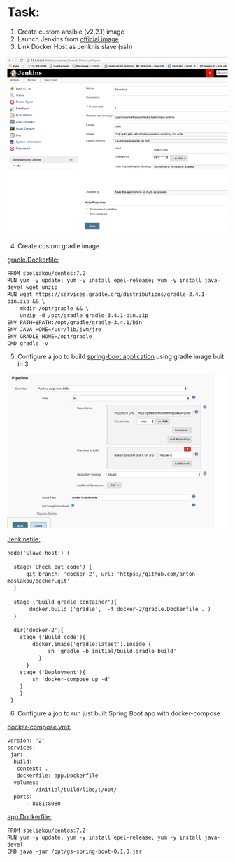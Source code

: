 # Task:
1. Create custom ansible (v2.2.1) image
2. Launch Jenkins from [official image](https://hub.docker.com/_/jenkins/)
3. Link Docker Host as Jenknis slave (ssh)

<img src="1.png">

4. Create custom gradle image 

[gradle.Dockerfile:](gradle.Dockerfile)
```
FROM sbeliakou/centos:7.2
RUN yum -y update; yum -y install epel-release; yum -y install java-devel wget unzip
RUN wget https://services.gradle.org/distributions/gradle-3.4.1-bin.zip && \
    mkdir /opt/gradle && \
    unzip -d /opt/gradle gradle-3.4.1-bin.zip
ENV PATH=$PATH:/opt/gradle/gradle-3.4.1/bin
ENV JAVA_HOME=/usr/lib/jvm/jre
ENV GRADLE_HOME=/opt/gradle
CMD gradle -v
```
5. Configure a job to build [spring-boot application](https://spring.io/guides/gs/spring-boot/) using gradle image buit in 3

<img src="2.png">

[Jenkinsfile:](Jenkinsfile)

```
node('Slave-host') {

  stage('Check out code') {
      git branch: 'docker-2', url: 'https://github.com/anton-maslakou/docker.git'
  }

  stage ('Build gradle container'){
	   docker.build ('gradle', '-f docker-2/gradle.Dockerfile .')
  }

  dir('docker-2'){
    stage ('Build code'){
        docker.image('gradle:latest').inside {
             sh 'gradle -b initial/build.gradle build' 
    	  }
	  }
  	stage ('Deployment'){
        sh 'docker-compose up -d'
    }
	}
 }
```

6. Configure a job to run just built Spring Boot app with docker-compose

[docker-compose.yml:](docker-compose.yml)

```
version: '2'
services:
 jar:
  build:
   context: .
   dockerfile: app.Dockerfile
  volumes:
      - ./initial/build/libs/:/opt/
  ports: 
      - 8081:8080
```

[app.Dockerfile:](app.Dockerfile)

```
FROM sbeliakou/centos:7.2
RUN yum -y update; yum -y install epel-release; yum -y install java-devel
CMD java -jar /opt/gs-spring-boot-0.1.0.jar
```

